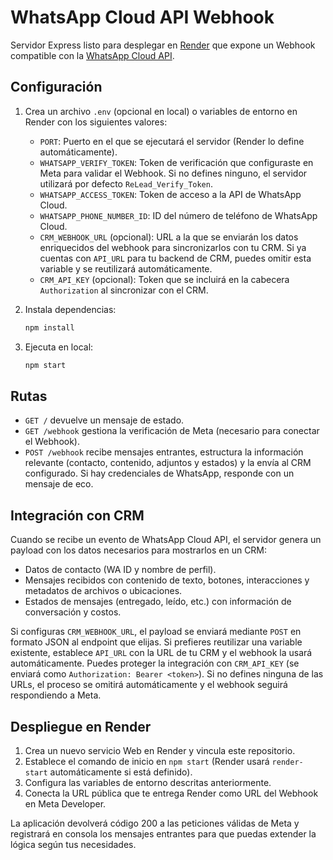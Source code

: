 # WhatsApp Cloud API Webhook

Servidor Express listo para desplegar en [Render](https://render.com) que expone un Webhook compatible con la [WhatsApp Cloud API](https://developers.facebook.com/docs/whatsapp/cloud-api).

## Configuración

1. Crea un archivo `.env` (opcional en local) o variables de entorno en Render con los siguientes valores:
   - `PORT`: Puerto en el que se ejecutará el servidor (Render lo define automáticamente).
   - `WHATSAPP_VERIFY_TOKEN`: Token de verificación que configuraste en Meta para validar el Webhook. Si no defines ninguno, el servidor utilizará por defecto `ReLead_Verify_Token`.
   - `WHATSAPP_ACCESS_TOKEN`: Token de acceso a la API de WhatsApp Cloud.
   - `WHATSAPP_PHONE_NUMBER_ID`: ID del número de teléfono de WhatsApp Cloud.
   - `CRM_WEBHOOK_URL` (opcional): URL a la que se enviarán los datos enriquecidos del webhook para sincronizarlos con tu CRM. Si ya cuentas con `API_URL` para tu backend de CRM, puedes omitir esta variable y se reutilizará automáticamente.
   - `CRM_API_KEY` (opcional): Token que se incluirá en la cabecera `Authorization` al sincronizar con el CRM.

2. Instala dependencias:

   ```bash
   npm install
   ```

3. Ejecuta en local:

   ```bash
   npm start
   ```

## Rutas

- `GET /` devuelve un mensaje de estado.
- `GET /webhook` gestiona la verificación de Meta (necesario para conectar el Webhook).
- `POST /webhook` recibe mensajes entrantes, estructura la información relevante (contacto, contenido, adjuntos y estados) y la envía al CRM configurado. Si hay credenciales de WhatsApp, responde con un mensaje de eco.

## Integración con CRM

Cuando se recibe un evento de WhatsApp Cloud API, el servidor genera un payload con los datos necesarios para mostrarlos en un CRM:

- Datos de contacto (WA ID y nombre de perfil).
- Mensajes recibidos con contenido de texto, botones, interacciones y metadatos de archivos o ubicaciones.
- Estados de mensajes (entregado, leído, etc.) con información de conversación y costos.

Si configuras `CRM_WEBHOOK_URL`, el payload se enviará mediante `POST` en formato JSON al endpoint que elijas. Si prefieres reutilizar una variable existente, establece `API_URL` con la URL de tu CRM y el webhook la usará automáticamente. Puedes proteger la integración con `CRM_API_KEY` (se enviará como `Authorization: Bearer <token>`). Si no defines ninguna de las URLs, el proceso se omitirá automáticamente y el webhook seguirá respondiendo a Meta.

## Despliegue en Render

1. Crea un nuevo servicio Web en Render y vincula este repositorio.
2. Establece el comando de inicio en `npm start` (Render usará `render-start` automáticamente si está definido).
3. Configura las variables de entorno descritas anteriormente.
4. Conecta la URL pública que te entrega Render como URL del Webhook en Meta Developer.

La aplicación devolverá código 200 a las peticiones válidas de Meta y registrará en consola los mensajes entrantes para que puedas extender la lógica según tus necesidades.
